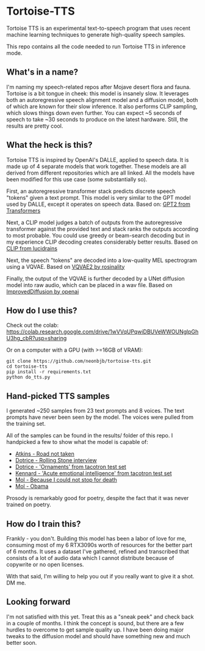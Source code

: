 # Tortoise-TTS

Tortoise TTS is an experimental text-to-speech program that uses recent machine learning techniques to generate
high-quality speech samples.

This repo contains all the code needed to run Tortoise TTS in inference mode.

## What's in a name?

I'm naming my speech-related repos after Mojave desert flora and fauna. Tortoise is a bit tongue in cheek: this model
is insanely slow. It leverages both an autoregressive speech alignment model and a diffusion model, both of which
are known for their slow inference. It also performs CLIP sampling, which slows things down even further. You can
expect ~5 seconds of speech to take ~30 seconds to produce on the latest hardware. Still, the results are pretty cool.

## What the heck is this?

Tortoise TTS is inspired by OpenAI's DALLE, applied to speech data. It is made up of 4 separate models that work together.
These models are all derived from different repositories which are all linked. All the models have been modified
for this use case (some substantially so).

First, an autoregressive transformer stack predicts discrete speech "tokens" given a text prompt. This model is very
similar to the GPT model used by DALLE, except it operates on speech data.
Based on: [GPT2 from Transformers](https://huggingface.co/docs/transformers/model_doc/gpt2)

Next, a CLIP model judges a batch of outputs from the autoregressive transformer against the provided text and stack
ranks the outputs according to most probable. You could use greedy or beam-search decoding but in my experience CLIP
decoding creates considerably better results.
Based on [CLIP from lucidrains](https://github.com/lucidrains/DALLE-pytorch/blob/main/dalle_pytorch/dalle_pytorch.py)

Next, the speech "tokens" are decoded into a low-quality MEL spectrogram using a VQVAE.
Based on [VQVAE2 by rosinality](https://github.com/rosinality/vq-vae-2-pytorch)

Finally, the output of the VQVAE is further decoded by a UNet diffusion model into raw audio, which can be placed in
a wav file.
Based on [ImprovedDiffusion by openai](https://github.com/openai/improved-diffusion)

## How do I use this?

Check out the colab: https://colab.research.google.com/drive/1wVVqUPqwiDBUVeWWOUNglpGhU3hg_cbR?usp=sharing

Or on a computer with a GPU (with >=16GB of VRAM):
```shell
git clone https://github.com/neonbjb/tortoise-tts.git
cd tortoise-tts
pip install -r requirements.txt
python do_tts.py
```

## Hand-picked TTS samples

I generated ~250 samples from 23 text prompts and 8 voices. The text prompts have never been seen by the model. The
voices were pulled from the training set.

All of the samples can be found in the results/ folder of this repo. I handpicked a few to show what the model is capable of:

-  [Atkins - Road not taken](results/favorites/atkins_road_not_taken.wav)
-  [Dotrice - Rolling Stone interview](results/favorites/dotrice_rollingstone.wav)
-  [Dotrice - 'Ornaments' from tacotron test set](results/favorites/dotrice_tacotron_samp1.wav)
-  [Kennard - 'Acute emotional intelligence' from tacotron test set](results/favorites/kennard_tacotron_samp2.wav)
-  [Mol - Because I could not stop for death](results/favorites/mol_dickenson.wav)
-  [Mol - Obama](results/favorites/mol_obama.wav)

Prosody is remarkably good for poetry, despite the fact that it was never trained on poetry.

## How do I train this?

Frankly - you don't. Building this model has been a labor of love for me, consuming most of my 6 RTX3090s worth of
resources for the better part of 6 months. It uses a dataset I've gathered, refined and transcribed that consists of
a lot of audio data which I cannot distribute because of copywrite or no open licenses.

With that said, I'm willing to help you out if you really want to give it a shot. DM me.

## Looking forward

I'm not satisfied with this yet. Treat this as a "sneak peek" and check back in a couple of months. I think the concept
is sound, but there are a few hurdles to overcome to get sample quality up. I have been doing major tweaks to the
diffusion model and should have something new and much better soon.
